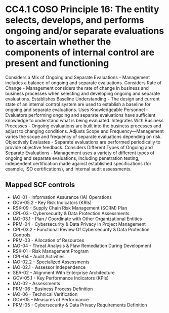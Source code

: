 # CC4.1 COSO Principle 16: The entity selects, develops, and performs ongoing and/or separate evaluations to ascertain whether the components of internal control are present and functioning
Considers a Mix of Ongoing and Separate Evaluations - Management includes a balance of ongoing and separate evaluations. Considers Rate of Change - Management considers the rate of change in business and business processes when selecting and developing ongoing and separate evaluations. Establishes Baseline Understanding - The design and current state of an internal control system are used to establish a baseline for ongoing and separate evaluations. Uses Knowledgeable Personnel - Evaluators performing ongoing and separate evaluations have sufficient knowledge to understand what is being evaluated. Integrates With Business Processes - Ongoing evaluations are built into the business processes and adjust to changing conditions. Adjusts Scope and Frequency—Management varies the scope and frequency of separate evaluations depending on risk. Objectively Evaluates - Separate evaluations are performed periodically to provide objective feedback. Considers Different Types of Ongoing and Separate Evaluations - Management uses a variety of different types of ongoing and separate evaluations, including penetration testing, independent certification made against established specifications (for example, ISO certifications), and internal audit assessments.
## Mapped SCF controls
- IAO-01 - Information Assurance (IA) Operations
- GOV-05.2 - Key Risk Indicators (KRIs)
- RSK-09 - Supply Chain Risk Management (SCRM) Plan
- CPL-03 - Cybersecurity & Data Protection Assessments
- IAO-03.1 - Plan / Coordinate with Other Organizational Entities
- PRM-04 - Cybersecurity & Data Privacy In Project Management
- CPL-03.2 - Functional Review Of Cybersecurity & Data Protection Controls
- PRM-03 - Allocation of Resources
- IAO-04 - Threat Analysis & Flaw Remediation During Development
- RSK-01 - Risk Management Program
- CPL-04 - Audit Activities
- IAO-02.2 - Specialized Assessments
- IAO-02.1 - Assessor Independence
- SEA-02 - Alignment With Enterprise Architecture
- GOV-05.1 - Key Performance Indicators (KPIs)
- IAO-02 - Assessments
- PRM-06 - Business Process Definition
- IAO-06 - Technical Verification
- GOV-05 - Measures of Performance
- PRM-05 - Cybersecurity & Data Privacy Requirements Definition